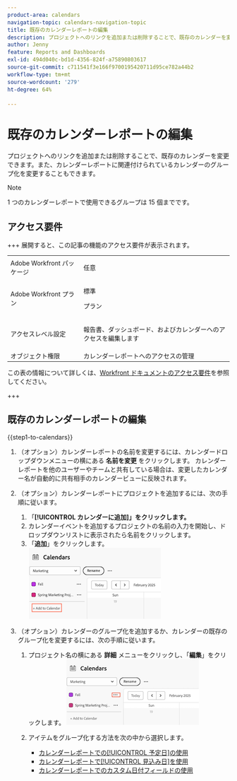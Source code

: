```yaml
---
product-area: calendars
navigation-topic: calendars-navigation-topic
title: 既存のカレンダーレポートの編集
description: プロジェクトへのリンクを追加または削除することで、既存のカレンダーを変更できます。また、カレンダーレポートに関連付けられているカレンダーのグループ化を変更することもできます。
author: Jenny
feature: Reports and Dashboards
exl-id: 494d040c-bd1d-4356-824f-a75890803617
source-git-commit: c711541f3e166f9700195420711d95ce782a44b2
workflow-type: tm+mt
source-wordcount: '279'
ht-degree: 64%

---
```


# 既存のカレンダーレポートの編集

プロジェクトへのリンクを追加または削除することで、既存のカレンダーを変更できます。また、カレンダーレポートに関連付けられているカレンダーのグループ化を変更することもできます。

>[!NOTE]
>
>1 つのカレンダーレポートで使用できるグループは 15 個までです。

## アクセス要件

+++ 展開すると、この記事の機能のアクセス要件が表示されます。

<table style="table-layout:auto"> 
 <col> 
 </col> 
 <col> 
 </col> 
 <tbody> 
  <tr> 
   <td role="rowheader">Adobe Workfront パッケージ</td> 
   <td> <p>任意</p> </td> 
  </tr> 
  <tr> 
   <td role="rowheader">Adobe Workfront プラン</td> 
   <td><p>標準</p>
       <p>プラン</p></td> 
  </tr> 
  <tr> 
   <td role="rowheader">アクセスレベル設定</td> 
   <td> <p> 報告書、ダッシュボード、およびカレンダーへのアクセスを編集します</p></td> 
  </tr> 
  <tr> 
   <td role="rowheader">オブジェクト権限</td> 
   <td>カレンダーレポートへのアクセスの管理</td> 
  </tr> 
 </tbody> 
</table>

この表の情報について詳しくは、[Workfront ドキュメントのアクセス要件](/help/quicksilver/administration-and-setup/add-users/access-levels-and-object-permissions/access-level-requirements-in-documentation.md)を参照してください。

+++


## 既存のカレンダーレポートの編集

{{step1-to-calendars}}

1. （オプション）カレンダーレポートの名前を変更するには、カレンダードロップダウンメニューの横にある **名前を変更** をクリックします。
カレンダーレポートを他のユーザーやチームと共有している場合は、変更したカレンダー名が自動的に共有相手のカレンダービューに反映されます。

1. （オプション）カレンダーレポートにプロジェクトを追加するには、次の手順に従います。
   1. 「**[!UICONTROL カレンダーに追加]」をクリックします。**
   1. カレンダーイベントを追加するプロジェクトの名前の入力を開始し、ドロップダウンリストに表示されたら名前をクリックします。
   1. 「**追加**」をクリックします。
      ![ カレンダーへのプロジェクトの追加 ](assets/add-a-calendar-project.png)


1. （オプション）カレンダーのグループ化を追加するか、カレンダーの既存のグループ化を変更するには、次の手順に従います。
   1. プロジェクト名の横にある **詳細** メニューをクリックし、「**編集**」をクリックします。
      ![ カレンダーでプロジェクトを編集 ](assets/edit-project-in-calendar.png)

   1. アイテムをグループ化する方法を次の中から選択します。

      * [カレンダーレポートでの[!UICONTROL 予定日]の使用](../../../reports-and-dashboards/reports/calendars/use-planned-dates.md)
      * [カレンダーレポートで[!UICONTROL 見込み日]を使用](../../../reports-and-dashboards/reports/calendars/use-projected-dates.md)
      * [カレンダーレポートでのカスタム日付フィールドの使用](../../../reports-and-dashboards/reports/calendars/use-custom-dates.md)

